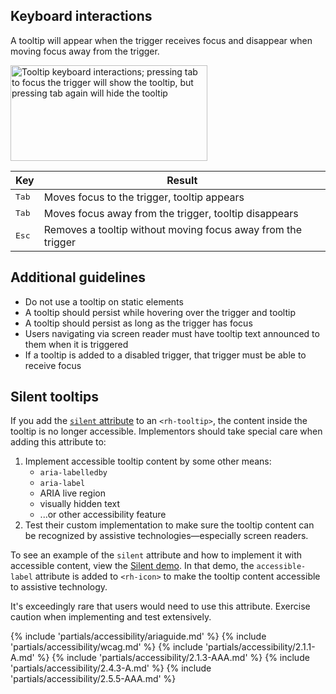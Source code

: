 ## Keyboard interactions

A tooltip will appear when the trigger receives focus and disappear when moving focus away from the trigger.

<uxdot-example color-palette="lightest" width-adjustment="315px">
  <img alt="Tooltip keyboard interactions; pressing tab to focus the trigger will show the tooltip, but pressing tab again will hide the tooltip"
       src="../tooltip-keyboard-interactions.png"
       width="315"
       height="153">
</uxdot-example>

<rh-table>

| Key            | Result                                                       |
| -------------- | ------------------------------------------------------------ |
| <kbd>Tab</kbd> | Moves focus to the trigger, tooltip appears                  |
| <kbd>Tab</kbd> | Moves focus away from the trigger, tooltip disappears        |
| <kbd>Esc</kbd> | Removes a tooltip without moving focus away from the trigger |

</rh-table>

## Additional guidelines
 - Do not use a tooltip on static elements
 - A tooltip should persist while hovering over the trigger and tooltip
 - A tooltip should persist as long as the trigger has focus
 - Users navigating via screen reader must have tooltip text announced to them when it is triggered
 - If a tooltip is added to a disabled trigger, that trigger must be able to receive focus

 ## Silent tooltips

 If you add the [`silent` attribute](/elements/tooltip/code/#rh-tooltip-attributes) to an `<rh-tooltip>`, the content inside the tooltip is no longer accessible. Implementors should take special care when adding this attribute to:

 1. Implement accessible tooltip content by some other means: 
     * `aria-labelledby`
     * `aria-label`
     * ARIA live region
     * visually hidden text
     * ...or other accessibility feature
 1. Test their custom implementation to make sure the tooltip content can be recognized by assistive technologies—especially screen readers.

 To see an example of the `silent` attribute and how to implement it with accessible content, view the [Silent demo](/elements/tooltip/demo/silent/). In that demo, the `accessible-label` attribute is added to `<rh-icon>` to make the tooltip content accessible to assistive technology.

 It's exceedingly rare that users would need to use this attribute. Exercise caution when implementing and test extensively.

{% include 'partials/accessibility/ariaguide.md' %}
{% include 'partials/accessibility/wcag.md' %}
{% include 'partials/accessibility/2.1.1-A.md' %}
{% include 'partials/accessibility/2.1.3-AAA.md' %}
{% include 'partials/accessibility/2.4.3-A.md' %}
{% include 'partials/accessibility/2.5.5-AAA.md' %}
